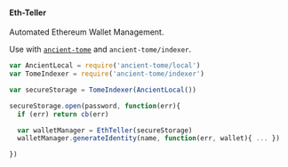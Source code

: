 #### Eth-Teller

Automated Ethereum Wallet Management.

Use with [`ancient-tome`](https://github.com/kumavis/ancient-tome) and `ancient-tome/indexer`.

```js
var AncientLocal = require('ancient-tome/local')
var TomeIndexer = require('ancient-tome/indexer')

var secureStorage = TomeIndexer(AncientLocal())

secureStorage.open(password, function(err){
  if (err) return cb(err)

  var walletManager = EthTeller(secureStorage)
  walletManager.generateIdentity(name, function(err, wallet){ ... })

})
```